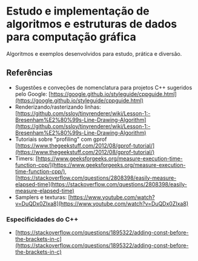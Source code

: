 # Estudo e implementação de algoritmos e estruturas de dados para computação gráfica

Algoritmos e exemplos desenvolvidos para estudo, prática e diversão.

## Referências

* Sugestões e conveções de nomenclatura para projetos C++ sugeridos pelo Google: [https://google.github.io/styleguide/cppguide.html](https://google.github.io/styleguide/cppguide.html)
* Renderizando/rasterizando linhas: [https://github.com/ssloy/tinyrenderer/wiki/Lesson-1:-Bresenham%E2%80%99s-Line-Drawing-Algorithm](https://github.com/ssloy/tinyrenderer/wiki/Lesson-1:-Bresenham%E2%80%99s-Line-Drawing-Algorithm)
* Tutoriais sobre "profiling" com gprof [https://www.thegeekstuff.com/2012/08/gprof-tutorial/](https://www.thegeekstuff.com/2012/08/gprof-tutorial/)
* Timers: [https://www.geeksforgeeks.org/measure-execution-time-function-cpp/](https://www.geeksforgeeks.org/measure-execution-time-function-cpp/), [https://stackoverflow.com/questions/2808398/easily-measure-elapsed-time](https://stackoverflow.com/questions/2808398/easily-measure-elapsed-time)
* Samplers e texturas: [https://www.youtube.com/watch?v=DuQDx0ZIxa8](https://www.youtube.com/watch?v=DuQDx0ZIxa8)

### Especificidades do C++

* [https://stackoverflow.com/questions/1895322/adding-const-before-the-brackets-in-c](https://stackoverflow.com/questions/1895322/adding-const-before-the-brackets-in-c)
